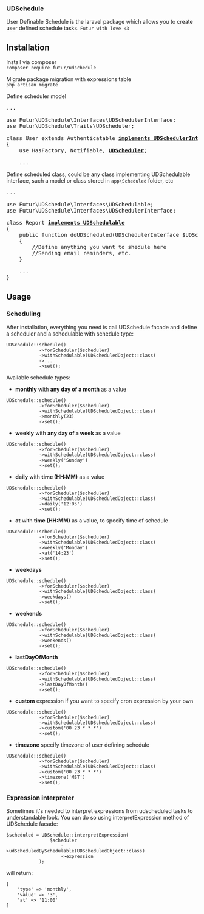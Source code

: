 ### UDSchedule
User Definable Schedule is the laravel package which allows you to create user defined schedule tasks.
```Futur with love <3```

## Installation
Install via composer <br>
```composer require futur/udschedule```

Migrate package migration with expressions table<br>
```php artisan migrate```

Define scheduler model
<pre>
...

use Futur\UDSchedule\Interfaces\UDSchedulerInterface;
use Futur\UDSchedule\Traits\UDScheduler;

class User extends Authenticatable <u><b>implements UDSchedulerInterface</b></u>
{
    use HasFactory, Notifiable, <u><b>UDScheduler</b></u>;

    ...
</pre>

Define scheduled class, could be any class implementing UDSchedulable interface, such a model or class stored in ```app\Scheduled``` folder, etc

<pre>
...

use Futur\UDSchedule\Interfaces\UDSchedulable;
use Futur\UDSchedule\Interfaces\UDSchedulerInterface;

class Report <u><b>implements UDSchedulable</b></u>
{
    public function doUDScheduled(UDSchedulerInterface $UDScheduler)
    {
        //Define anything you want to shedule here
        //Sending email reminders, etc.
    }

    ...
}
</pre>

## Usage
### Scheduling
After installation, everything you need is call UDSchedule facade and define a scheduler and a schedulable with schedule type:
```
UDSchedule::schedule()
            ->forScheduler($scheduler)
            ->withSchedulable(UDScheduledObject::class)
            ->...
            ->set();
``` 

Available schedule types:
- <b>monthly</b> with <b>any day of a month</b> as a value<br>
```
UDSchedule::schedule()
            ->forScheduler($scheduler)
            ->withSchedulable(UDScheduledObject::class)
            ->monthly(23)
            ->set();
``` 
- <b>weekly</b> with <b>any day of a week</b> as a value<br>
```
UDSchedule::schedule()
            ->forScheduler($scheduler)
            ->withSchedulable(UDScheduledObject::class)
            ->weekly('Sunday')
            ->set();
``` 
- <b>daily</b> with <b>time (HH:MM)</b> as a value<br>
```
UDSchedule::schedule()
            ->forScheduler($scheduler)
            ->withSchedulable(UDScheduledObject::class)
            ->daily('12:05')
            ->set();
``` 
- <b>at</b> with <b>time (HH:MM)</b> as a value, to specify time of schedule<br>
```
UDSchedule::schedule()
            ->forScheduler($scheduler)
            ->withSchedulable(UDScheduledObject::class)
            ->weekly('Monday')
            ->at('14:23')
            ->set();
``` 
- <b>weekdays</b><br>
```
UDSchedule::schedule()
            ->forScheduler($scheduler)
            ->withSchedulable(UDScheduledObject::class)
            ->weekdays()
            ->set();
``` 
- <b>weekends</b><br>
```
UDSchedule::schedule()
            ->forScheduler($scheduler)
            ->withSchedulable(UDScheduledObject::class)
            ->weekends()
            ->set();
``` 
- <b>lastDayOfMonth</b><br>
```
UDSchedule::schedule()
            ->forScheduler($scheduler)
            ->withSchedulable(UDScheduledObject::class)
            ->lastDayOfMonth()
            ->set();
``` 
- <b>custom</b> expression if you want to specify cron expression by your own<br>
```
UDSchedule::schedule()
            ->forScheduler($scheduler)
            ->withSchedulable(UDScheduledObject::class)
            ->custom('00 23 * * *')
            ->set();
``` 
- <b>timezone</b> specify timezone of user defining schedule<br>
```
UDSchedule::schedule()
            ->forScheduler($scheduler)
            ->withSchedulable(UDScheduledObject::class)
            ->custom('00 23 * * *')
            ->timezone('MST')
            ->set();
``` 

### Expression interpreter
Sometimes it's needed to interpret expressions from udscheduled tasks to understandable look.
You can do so using interpretExpression method of UDSchedule facade:
```
$scheduled = UDSchedule::interpretExpression(
                $scheduler
                    ->udScheduledBySchedulable(UDScheduledObject::class)
                    ->expression
            );
```
will return:
```
[
    'type' => 'monthly',
    'value' => '3',
    'at' => '11:00'
]
```
